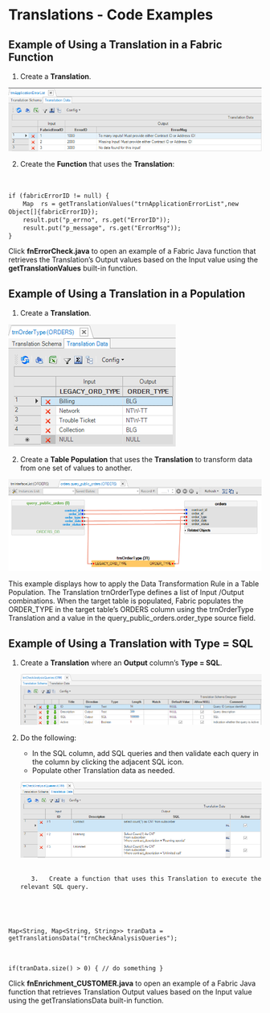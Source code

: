# Translations - Code Examples

## Example of Using a Translation in a Fabric Function 

1.	Create a **Translation**.

![image](/articles/09_translations/images/09_04_01%20Translation.png)

2.	Create the **Function** that uses the **Translation**:

<pre><code>
       
if (fabricErrorID != null) {
	Map <String,String> rs = getTranslationValues("trnApplicationErrorList",new Object[]{fabricErrorID});
	result.put("p_errno", rs.get("ErrorID"));
	result.put("p_message", rs.get("ErrorMsg"));
}
</code></pre>

Click **fnErrorCheck.java** to open an example of a Fabric Java function that retrieves the Translation’s Output values based on the Input value using the **getTranslationValues** built-in function.  
       
       
## Example of Using a Translation in a Population

1.	Create a **Translation**.

![image](/articles/09_translations/images/09_04_02%20ranslation%20in%20a%20Population.png)

2.	Create a **Table Population** that uses the **Translation** to transform data from one set of values to another.

![image](/articles/09_translations/images/09_04_03%20Table%20Population.png)

This example displays how to apply the Data Transformation Rule in a Table Population. The Translation trnOrderType defines a list of Input  /Output combinations. When the target table is populated, Fabric populates the ORDER_TYPE  in the target table’s ORDERS column using the trnOrderType Translation and a value in the query_public_orders.order_type source field.

## Example of Using a Translation with Type = SQL

1.	Create a **Translation** where an **Output** column’s **Type = SQL**.

       ![image](/articles/09_translations/images/09_04_04%20Type%20%3D%20SQL..png)

2.	Do the following:
       * In the SQL column, add SQL queries and then validate each query in the column by clicking the adjacent SQL icon. 
       * Populate other Translation data as needed.
       
       ![image](/articles/09_translations/images/09_04_05%20Translation%20data.png)
       
       <pre><code>
       3.	Create a function that uses this Translation to execute the relevant SQL query. 
Map<String, Map<String, String>> tranData = getTranslationsData("trnCheckAnalysisQueries");

if(tranData.size() > 0) {
	// do something
}
</code></pre>

Click **fnEnrichment_CUSTOMER.java** to open an example of a Fabric Java function that retrieves Translation Output values based on the Input value using the getTranslationsData built-in function.







